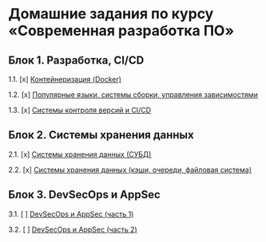 # Домашние задания по курсу «Современная разработка ПО»

## Блок 1. Разработка, CI/CD

1.1. [x] [Контейнеризация (Docker)](01_docker)

1.2. [x] [Популярные языки, системы сборки, управления зависимостями](02_dev)

1.3. [x] [Системы контроля версий и CI/CD](03_cicd)

## Блок 2. Системы хранения данных

2.1. [x] [Системы хранения данных (СУБД)](04_dbms)

2.2. [x] [Системы хранения данных (кэши, очереди, файловая система)](05_storage)

## Блок 3. DevSecOps и AppSec

3.1. [ ] [DevSecOps и AppSec (часть 1)](06_devsecops)

3.2. [ ] [DevSecOps и AppSec (часть 2)](07_devsecops)

